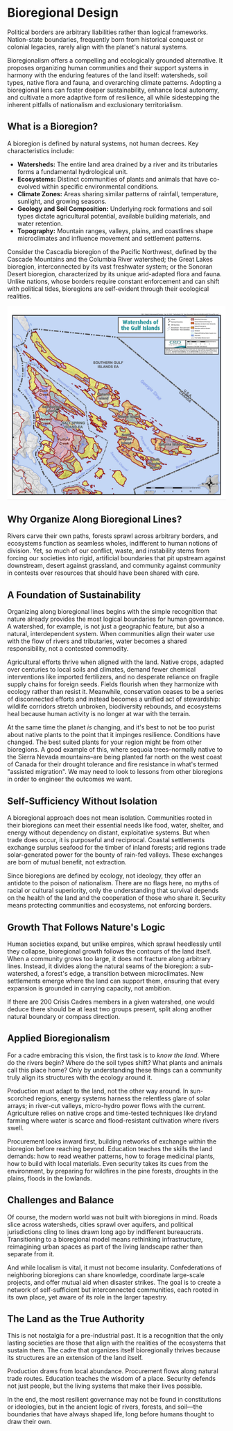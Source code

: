 # Bioregional Design

Political borders are arbitrary liabilities rather than logical frameworks. Nation-state boundaries, frequently born from historical conquest or colonial legacies, rarely align with the planet's natural systems.

Bioregionalism offers a compelling and ecologically grounded alternative. It proposes organizing human communities and their support systems in harmony with the enduring features of the land itself: watersheds, soil types, native flora and fauna, and overarching climate patterns. Adopting a bioregional lens can foster deeper sustainability, enhance local autonomy, and cultivate a more adaptive form of resilience, all while sidestepping the inherent pitfalls of nationalism and exclusionary territorialism.

## What is a Bioregion?

A bioregion is defined by natural systems, not human decrees. Key characteristics include:

- **Watersheds:** The entire land area drained by a river and its tributaries forms a fundamental hydrological unit.
- **Ecosystems:** Distinct communities of plants and animals that have co-evolved within specific environmental conditions.
- **Climate Zones:** Areas sharing similar patterns of rainfall, temperature, sunlight, and growing seasons.
- **Geology and Soil Composition:** Underlying rock formations and soil types dictate agricultural potential, available building materials, and water retention.
- **Topography:** Mountain ranges, valleys, plains, and coastlines shape microclimates and influence movement and settlement patterns.

Consider the Cascadia bioregion of the Pacific Northwest, defined by the Cascade Mountains and the Columbia River watershed; the Great Lakes bioregion, interconnected by its vast freshwater system; or the Sonoran Desert bioregion, characterized by its unique arid-adapted flora and fauna. Unlike nations, whose borders require constant enforcement and can shift with political tides, bioregions are self-evident through their ecological realities.

![watershed-map](assets/image3.jpg)

## Why Organize Along Bioregional Lines?

Rivers carve their own paths, forests sprawl across arbitrary borders, and ecosystems function as seamless wholes, indifferent to human notions of division. Yet, so much of our conflict, waste, and instability stems from forcing our societies into rigid, artificial boundaries that pit upstream against downstream, desert against grassland, and community against community in contests over resources that should have been shared with care.

## A Foundation of Sustainability

Organizing along bioregional lines begins with the simple recognition that nature already provides the most logical boundaries for human governance. A watershed, for example, is not just a geographic feature, but also a natural, interdependent system. When communities align their water use with the flow of rivers and tributaries, water becomes a shared responsibility, not a contested commodity.

Agricultural efforts thrive when aligned with the land. Native crops, adapted over centuries to local soils and climates, demand fewer chemical interventions like imported fertilizers, and no desperate reliance on fragile supply chains for foreign seeds. Fields flourish when they harmonize with ecology rather than resist it. Meanwhile, conservation ceases to be a series of disconnected efforts and instead becomes a unified act of stewardship: wildlife corridors stretch unbroken, biodiversity rebounds, and ecosystems heal because human activity is no longer at war with the terrain.

At the same time the planet _is_ changing, and it's best to not be too purist about native plants to the point that it impinges resilience. Conditions have changed. The best suited plants for your region might be from other bioregions. A good example of this, where sequoia trees–normally native to the Sierra Nevada mountains–are being planted far north on the west coast of Canada for their drought tolerance and fire resistance in what's termed "assisted migration". We may need to look to lessons from other bioregions in order to engineer the outcomes we want.

## Self-Sufficiency Without Isolation

A bioregional approach does not mean isolation. Communities rooted in their bioregions can meet their essential needs like food, water, shelter, and energy without dependency on distant, exploitative systems. But when trade does occur, it is purposeful and reciprocal. Coastal settlements exchange surplus seafood for the timber of inland forests; arid regions trade solar-generated power for the bounty of rain-fed valleys. These exchanges are born of mutual benefit, not extraction.

Since bioregions are defined by ecology, not ideology, they offer an antidote to the poison of nationalism. There are no flags here, no myths of racial or cultural superiority, only the understanding that survival depends on the health of the land and the cooperation of those who share it. Security means protecting communities and ecosystems, not enforcing borders.

## Growth That Follows Nature's Logic

Human societies expand, but unlike empires, which sprawl heedlessly until they collapse, bioregional growth follows the contours of the land itself. When a community grows too large, it does not fracture along arbitrary lines. Instead, it divides along the natural seams of the bioregion: a sub-watershed, a forest's edge, a transition between microclimates. New settlements emerge where the land can support them, ensuring that every expansion is grounded in carrying capacity, not ambition.

If there are 200 Crisis Cadres members in a given watershed, one would deduce there should be at least two groups present, split along another natural boundary or compass direction.

## Applied Bioregionalism

For a cadre embracing this vision, the first task is to _know the land_. Where do the rivers begin? Where do the soil types shift? What plants and animals call this place home? Only by understanding these things can a community truly align its structures with the ecology around it.

Production must adapt to the land, not the other way around. In sun-scorched regions, energy systems harness the relentless glare of solar arrays; in river-cut valleys, micro-hydro power flows with the current. Agriculture relies on native crops and time-tested techniques like dryland farming where water is scarce and flood-resistant cultivation where rivers swell.

Procurement looks inward first, building networks of exchange within the bioregion before reaching beyond. Education teaches the skills the land demands: how to read weather patterns, how to forage medicinal plants, how to build with local materials. Even security takes its cues from the environment, by preparing for wildfires in the pine forests, droughts in the plains, floods in the lowlands.

## Challenges and Balance

Of course, the modern world was not built with bioregions in mind. Roads slice across watersheds, cities sprawl over aquifers, and political jurisdictions cling to lines drawn long ago by indifferent bureaucrats. Transitioning to a bioregional model means rethinking infrastructure, reimagining urban spaces as part of the living landscape rather than separate from it.

And while localism is vital, it must not become insularity. Confederations of neighboring bioregions can share knowledge, coordinate large-scale projects, and offer mutual aid when disaster strikes. The goal is to create a network of self-sufficient but interconnected communities, each rooted in its own place, yet aware of its role in the larger tapestry.

## The Land as the True Authority

This is not nostalgia for a pre-industrial past. It is a recognition that the only lasting societies are those that align with the realities of the ecosystems that sustain them. The cadre that organizes itself bioregionally thrives because its structures are an extension of the land itself.

Production draws from local abundance. Procurement flows along natural trade routes. Education teaches the wisdom of a place. Security defends not just people, but the living systems that make their lives possible.

In the end, the most resilient governance may not be found in constitutions or ideologies, but in the ancient logic of rivers, forests, and soil—the boundaries that have always shaped life, long before humans thought to draw their own.
